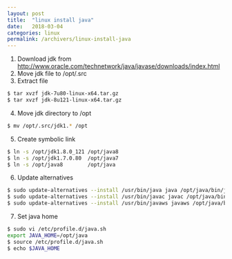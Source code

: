 ```yaml
---
layout: post
title:  "linux install java"
date:   2018-03-04
categories: linux
permalink: /archivers/linux-install-java
---
```


1. Download jdk from http://www.oracle.com/technetwork/java/javase/downloads/index.html
2. Move jdk file to /opt/.src
3. Extract file
```bash
$ tar xvzf jdk-7u80-linux-x64.tar.gz
$ tar xvzf jdk-8u121-linux-x64.tar.gz
```
4. Move jdk directory to /opt
```bash
$ mv /opt/.src/jdk1.* /opt
```
5. Create symbolic link
```bash
$ ln -s /opt/jdk1.8.0_121 /opt/java8
$ ln -s /opt/jdk1.7.0.80  /opt/java7
$ ln -s /opt/java8        /opt/java
```
6. Update alternatives
```bash
$ sudo update-alternatives --install /usr/bin/java java /opt/java/bin/java 1
$ sudo update-alternatives --install /usr/bin/javac javac /opt/java/bin/javac 1
$ sudo update-alternatives --install /usr/bin/javaws javaws /opt/java/bin/javawa 1
```
7. Set java home
```bash
$ sudo vi /etc/profile.d/java.sh
export JAVA_HOME=/opt/java
$ source /etc/profile.d/java.sh
$ echo $JAVA_HOME
```
